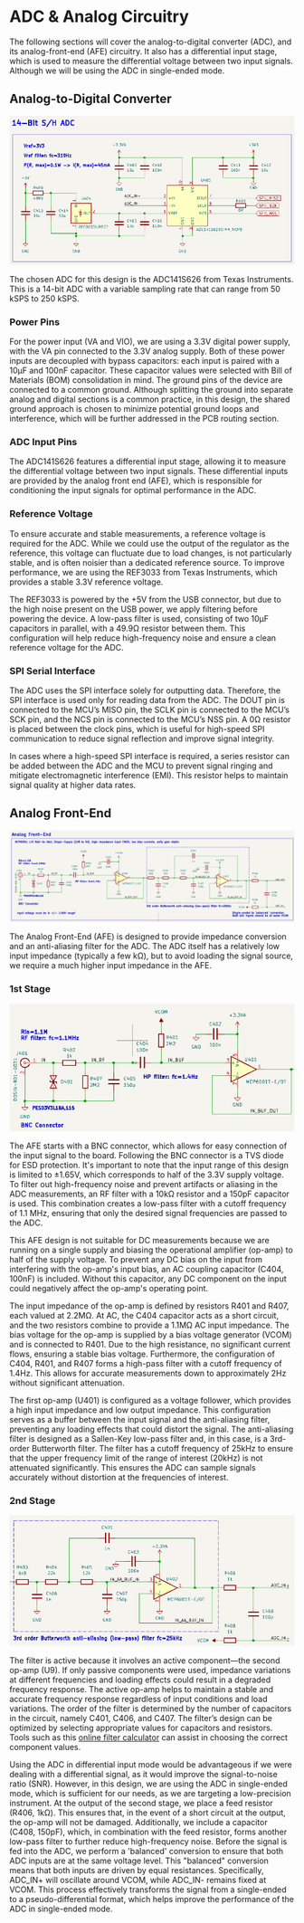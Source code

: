 # ADC & Analog Circuitry

The following sections will cover the analog-to-digital converter (ADC), and its analog-front-end (AFE) circuitry. It also has a differential
input stage, which is used to measure the differential voltage between two input signals. Although we will be using the ADC in single-ended mode.

## Analog-to-Digital Converter

![ADC IC](/notes/img/adc_schematic.png)

The chosen ADC for this design is the ADC141S626 from Texas Instruments. This is a 14-bit ADC with a variable sampling rate that can range from 50 kSPS to 250 kSPS.

### Power Pins
For the power input (VA and VIO), we are using a 3.3V digital power supply, with the VA pin connected to the 3.3V analog supply. Both of these power inputs are decoupled with bypass capacitors: each input is paired with a 10µF and 100nF capacitor. These capacitor values were selected with Bill of Materials (BOM) consolidation in mind. The ground pins of the device are connected to a common ground. Although splitting the ground into separate analog and digital sections is a common practice, in this design, the shared ground approach is chosen to minimize potential ground loops and interference, which will be further addressed in the PCB routing section.

### ADC Input Pins
The ADC141S626 features a differential input stage, allowing it to measure the differential voltage between two input signals. These differential inputs are provided by the analog front end (AFE), which is responsible for conditioning the input signals for optimal performance in the ADC.

### Reference Voltage
To ensure accurate and stable measurements, a reference voltage is required for the ADC. While we could use the output of the regulator as the reference, this voltage can fluctuate due to load changes, is not particularly stable, and is often noisier than a dedicated reference source. To improve performance, we are using the REF3033 from Texas Instruments, which provides a stable 3.3V reference voltage.

The REF3033 is powered by the +5V from the USB connector, but due to the high noise present on the USB power, we apply filtering before powering the device. A low-pass filter is used, consisting of two 10µF capacitors in parallel, with a 49.9Ω resistor between them. This configuration will help reduce high-frequency noise and ensure a clean reference voltage for the ADC.

### SPI Serial Interface
The ADC uses the SPI interface solely for outputting data. Therefore, the SPI interface is used only for reading data from the ADC. The DOUT pin is connected to the MCU’s MISO pin, the SCLK pin is connected to the MCU’s SCK pin, and the NCS pin is connected to the MCU’s NSS pin. A 0Ω resistor is placed between the clock pins, which is useful for high-speed SPI communication to reduce signal reflection and improve signal integrity.

In cases where a high-speed SPI interface is required, a series resistor can be added between the ADC and the MCU to prevent signal ringing and
mitigate electromagnetic interference (EMI). This resistor helps to maintain signal quality at higher data rates.

## Analog Front-End

![ADC Front-End](/notes/img/analog_front_end.png)

The Analog Front-End (AFE) is designed to provide impedance conversion and an anti-aliasing filter for the ADC. The ADC itself has a relatively
low input impedance (typically a few kΩ), but to avoid loading the signal source, we require a much higher input impedance in the AFE.

### 1st Stage

![ADC Analog Front-End 1st Stage](/notes/img/analog_front_end_1st_stage.png)

The AFE starts with a BNC connector, which allows for easy connection of the input signal to the board. Following the BNC connector is a TVS
diode for ESD  protection. It's important to note that the input range of this design is limited to ±1.65V, which corresponds to half of the 3.3V
supply voltage. To filter out high-frequency noise and prevent artifacts or aliasing in the ADC measurements, an RF filter with a 10kΩ resistor
and a 150pF capacitor is used. This combination creates a low-pass filter with a cutoff frequency of 1.1 MHz, ensuring that only the desired
signal frequencies are passed to the ADC.

This AFE design is not suitable for DC measurements because we are running on a single supply and biasing the operational amplifier (op-amp) to
half of the supply voltage. To prevent any DC bias on the input from interfering with the op-amp's input bias, an AC coupling capacitor (C404,
100nF) is included. Without this capacitor, any DC component on the input could negatively affect the op-amp's operating point.

The input impedance of the op-amp is defined by resistors R401 and R407, each valued at 2.2MΩ. At AC, the C404 capacitor acts as a short circuit,
and the two resistors combine to provide a 1.1MΩ AC input impedance. The bias voltage for the op-amp is supplied by a bias voltage generator
(VCOM) and is connected to R401. Due to the high resistance, no significant current flows, ensuring a stable bias voltage. Furthermore, the
configuration of C404, R401, and R407 forms a high-pass filter with a cutoff frequency of 1.4Hz. This allows for accurate measurements down to
approximately 2Hz without significant attenuation.

The first op-amp (U401) is configured as a voltage follower, which provides a high input impedance and low output impedance. This configuration
serves as a buffer between the input signal and the anti-aliasing filter, preventing any loading effects that could distort the signal. The
anti-aliasing filter is designed as a Sallen-Key low-pass filter and, in this case, is a 3rd-order Butterworth filter. The filter has a cutoff
frequency of 25kHz to ensure that the upper frequency limit of the range of interest (20kHz) is not attenuated significantly. This ensures the
ADC can sample signals accurately without distortion at the frequencies of interest.

### 2nd Stage

![ADC Analog Front-End 2nd Stage](/notes/img/analog_front_end_2nd_stage.png)

The filter is active because it involves an active component—the second op-amp (U9). If only passive components were used, impedance variations
at different frequencies and loading effects could result in a degraded frequency response. The active op-amp helps to maintain a stable and
accurate frequency response regardless of input conditions and load variations. The order of the filter is determined by the number of capacitors
in the circuit, namely C401, C406, and C407. The filter’s design can be optimized by selecting appropriate values for capacitors and resistors.
Tools such as this [online filter calculator](http://sim.okawa-denshi.jp/en/Fkeisan.htm) can assist in choosing the correct component values.

Using the ADC in differential input mode would be advantageous if we were dealing with a differential signal, as it would improve the
signal-to-noise ratio (SNR). However, in this design, we are using the ADC in single-ended mode, which is sufficient for our needs, as we are
targeting a low-precision instrument. At the output of the second stage, we place a feed resistor (R406, 1kΩ). This ensures that, in the event of
a short circuit at the output, the op-amp will not be damaged. Additionally, we include a capacitor (C408, 150pF), which, in combination with the
feed resistor, forms another low-pass filter to further reduce high-frequency noise. Before the signal is fed into the ADC, we perform a
'balanced' conversion to ensure that both ADC inputs are at the same voltage level. This "balanced" conversion means that both inputs are driven
by equal resistances. Specifically, ADC_IN+ will oscillate around VCOM, while ADC_IN- remains fixed at VCOM. This process effectively transforms
the signal from a single-ended to a pseudo-differential format, which helps improve the performance of the ADC in single-ended mode.


